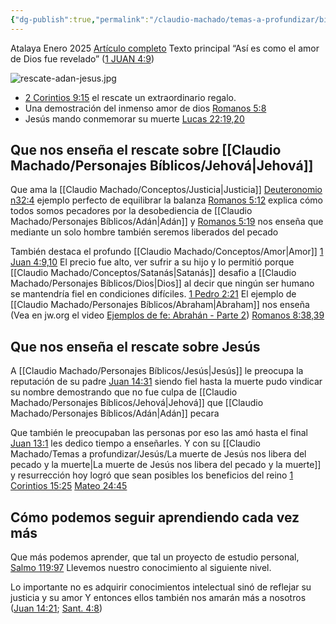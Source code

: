 ```yaml
---
{"dg-publish":true,"permalink":"/claudio-machado/temas-a-profundizar/biblia/que-nos-ensena-el-rescate/"}
---
```


Atalaya Enero 2025 [Artículo completo](https://wol.jw.org/es/wol/d/r4/lp-s/2025243) 
Texto principal
“Así es como el amor de Dios fue revelado” ([1 JUAN 4:9](https://wol.jw.org/es/wol/b/r4/lp-s/nwtsty/62/4#v=62:4:9))

![rescate-adan-jesus.jpg](/img/user/Personal/Im%C3%A1genes/rescate-adan-jesus.jpg)

- [2 Corintios 9:15](https://wol.jw.org/es/wol/bc/r4/lp-s/2025243/1/0) el rescate un extraordinario regalo.
- Una demostración del inmenso amor de dios [Romanos 5:8](https://wol.jw.org/es/wol/b/r4/lp-s/nwtsty/45/5#v=45:5:8) 
- Jesús mando conmemorar su muerte [Lucas 22:19,20](https://wol.jw.org/es/wol/bc/r4/lp-s/2025243/3/0)

## Que nos enseña el rescate sobre [[Claudio Machado/Personajes Bíblicos/Jehová\|Jehová]] 

Que ama la [[Claudio Machado/Conceptos/Justicia\|Justicia]] [Deuteronomio n32:4](https://wol.jw.org/es/wol/b/r4/lp-s/nwtsty/5/32#v=5:32:4) ejemplo perfecto de equilibrar la balanza [Romanos 5:12](https://wol.jw.org/es/wol/bc/r4/lp-s/2025243/5/0) explica cómo todos somos pecadores por la desobediencia de [[Claudio Machado/Personajes Bíblicos/Adán\|Adán]] y [Romanos 5:19](https://wol.jw.org/es/wol/bc/r4/lp-s/2025243/6/0) nos enseña que mediante un solo hombre también seremos liberados del pecado 

También destaca el profundo [[Claudio Machado/Conceptos/Amor\|Amor]] [1 Juan 4:9,10](https://wol.jw.org/es/wol/bc/r4/lp-s/2025243/8/0) El precio fue alto, ver sufrir a su hijo y lo permitió porque [[Claudio Machado/Conceptos/Satanás\|Satanás]] desafio a [[Claudio Machado/Personajes Bíblicos/Dios\|Dios]] al decir que ningún ser humano se mantendría fiel en condiciones difíciles. [1 Pedro 2:21](https://wol.jw.org/es/wol/b/r4/lp-s/nwtsty/60/2#v=60:2:21) 
El ejemplo de [[Claudio Machado/Personajes Bíblicos/Abraham\|Abraham]] nos enseña (Vea en jw.org el video [Ejemplos de fe: Abrahán - Parte 2](https://www.jw.org/finder?wtlocale=S&lank=pub-jwb-106_4_VIDEO)) [Romanos 8:38,39](https://wol.jw.org/es/wol/bc/r4/lp-s/2025243/15/1)
## Que nos enseña el rescate sobre Jesús 

A [[Claudio Machado/Personajes Bíblicos/Jesús\|Jesús]] le preocupa la reputación de su padre [Juan 14:31](https://wol.jw.org/es/wol/b/r4/lp-s/nwtsty/43/14#v=43:14:31) siendo fiel hasta la muerte pudo vindicar su nombre demostrando que no fue culpa de [[Claudio Machado/Personajes Bíblicos/Jehová\|Jehová]] que [[Claudio Machado/Personajes Bíblicos/Adán\|Adán]] pecara 


Que también le preocupaban las personas por eso las amó hasta el final [Juan 13:1](https://wol.jw.org/es/wol/b/r4/lp-s/nwtsty/43/13#v=43:13:1) les dedico tiempo a enseñarles. Y con su [[Claudio Machado/Temas a profundizar/Jesús/La muerte de Jesús nos libera del pecado y la muerte\|La muerte de Jesús nos libera del pecado y la muerte]] y resurrección hoy logró que sean posibles los beneficios del reino [1 Corintios 15:25](https://wol.jw.org/es/wol/b/r4/lp-s/nwtsty/46/15#v=46:15:25 ) [Mateo 24:45](https://wol.jw.org/es/wol/bc/r4/lp-s/2025243/26/0) 


## Cómo podemos seguir aprendiendo cada vez más 


Que más podemos aprender, que tal un proyecto de estudio personal, [Salmo 119:97](https://wol.jw.org/es/wol/b/r4/lp-s/nwtsty/19/119#v=19:119:97)
Llevemos nuestro conocimiento al siguiente nivel.

Lo importante no es adquirir conocimientos intelectual sinó de reflejar su justicia y su amor 
Y entonces ellos también nos amarán más a nosotros ([Juan 14:21](https://wol.jw.org/es/wol/b/r4/lp-s/nwtsty/43/14#v=43:14:21); [Sant. 4:8](https://wol.jw.org/es/wol/b/r4/lp-s/nwtsty/59/4#v=59:4:8))